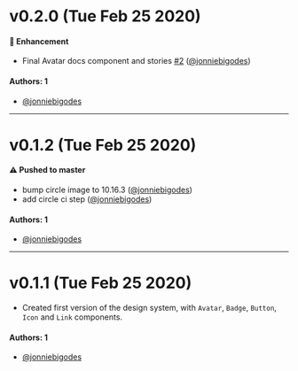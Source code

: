 # v0.2.0 (Tue Feb 25 2020)

#### 🚀  Enhancement

- Final Avatar docs component and stories [#2](https://github.com/jonniebigodes/design-systems-with-storybook-example/pull/2) ([@jonniebigodes](https://github.com/jonniebigodes))

#### Authors: 1

- [@jonniebigodes](https://github.com/jonniebigodes)

---

# v0.1.2 (Tue Feb 25 2020)

#### ⚠️  Pushed to master

- bump circle image to 10.16.3  ([@jonniebigodes](https://github.com/jonniebigodes))
- add circle ci step  ([@jonniebigodes](https://github.com/jonniebigodes))

#### Authors: 1

- [@jonniebigodes](https://github.com/jonniebigodes)

---

# v0.1.1 (Tue Feb 25 2020)

- Created first version of the design system, with `Avatar`, `Badge`, `Button`, `Icon` and `Link` components.


#### Authors: 1

- [@jonniebigodes](https://github.com/jonniebigodes)